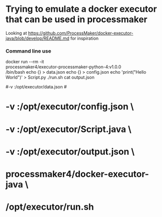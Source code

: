 # Trying to emulate a docker executor that can be used in processmaker

Looking at https://github.com/ProcessMaker/docker-executor-java/blob/develop/README.md for inspiration



### Command line use

docker run --rm -it \
  processmaker4/executor-processmaker-python-4:v1.0.0 \
  /bin/bash
echo {} > data.json
echo {} > config.json
echo 'print("Hello World")' > Script.py
./run.sh
cat output.json


#-v <path to local data.json>:/opt/executor/data.json \#
#  -v <path to local config.json>:/opt/executor/config.json \
#  -v <path to local Script.java>:/opt/executor/Script.java \
#  -v <path to local output.json>:/opt/executor/output.json \
#  processmaker4/docker-executor-java \
#  /opt/executor/run.sh
